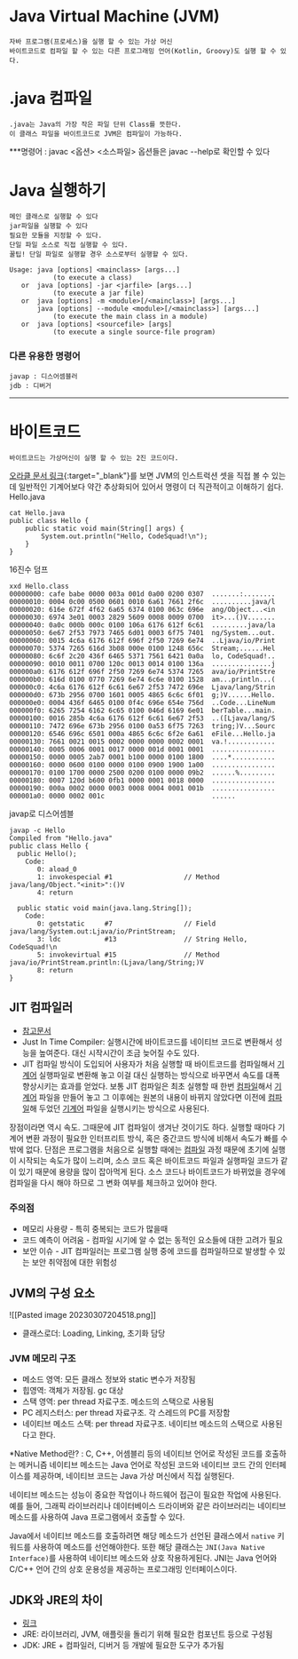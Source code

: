 
# Java Virtual Machine (JVM)

	자바 프로그램(프로세스)을 실행 할 수 있는 가상 머신
	바이트코드로 컴파일 할 수 있는 다른 프로그래밍 언어(Kotlin, Groovy)도 실행 할 수 있다.


# .java 컴파일

	.java는 Java의 가장 작은 파일 단위 Class를 뜻한다.
	이 클래스 파일을 바이트코드로 JVM은 컴파일이 가능하다.

***명령어 : javac <옵션> <소스파일>
옵션들은 javac --help로 확인할 수 있다

# Java 실행하기
	메인 클래스로 실행할 수 있다
	jar파일을 실행할 수 있다
	필요한 모듈을 지정할 수 있다.
	단일 파일 소스로 직접 실행할 수 있다.
	꿀팁! 단일 파일로 실행할 경우 소스로부터 실행할 수 있다.

```null
Usage: java [options] <mainclass> [args...]
           (to execute a class)
   or  java [options] -jar <jarfile> [args...]
           (to execute a jar file)
   or  java [options] -m <module>[/<mainclass>] [args...]
       java [options] --module <module>[/<mainclass>] [args...]
           (to execute the main class in a module)
   or  java [options] <sourcefile> [args]
           (to execute a single source-file program)
```

### 다른 유용한 명령어
	javap : 디스어셈블러
	jdb : 디버거

---

# 바이트코드

	바이트코드는 가상머신이 실행 할 수 있는 2진 코드이다.
[오라클 문서 링크](https://docs.oracle.com/javase/specs/jvms/se7/html/jvms-6.html){:target="_blank"}를 보면 JVM의 인스트럭션 셋을 직접 볼 수 있는데 일반적인 기계어보다 약간 추상화되어 있어서 명령이 더 직관적이고 이해하기 쉽다.
Hello.java

```null
cat Hello.java
public class Hello {
	public static void main(String[] args) {
		System.out.println("Hello, CodeSquad!\n");
	}
}
```

16진수 덤프

```null
xxd Hello.class
00000000: cafe babe 0000 003a 001d 0a00 0200 0307  .......:........
00000010: 0004 0c00 0500 0601 0010 6a61 7661 2f6c  ..........java/l
00000020: 616e 672f 4f62 6a65 6374 0100 063c 696e  ang/Object...<in
00000030: 6974 3e01 0003 2829 5609 0008 0009 0700  it>...()V.......
00000040: 0a0c 000b 000c 0100 106a 6176 612f 6c61  .........java/la
00000050: 6e67 2f53 7973 7465 6d01 0003 6f75 7401  ng/System...out.
00000060: 0015 4c6a 6176 612f 696f 2f50 7269 6e74  ..Ljava/io/Print
00000070: 5374 7265 616d 3b08 000e 0100 1248 656c  Stream;......Hel
00000080: 6c6f 2c20 436f 6465 5371 7561 6421 0a0a  lo, CodeSquad!..
00000090: 0010 0011 0700 120c 0013 0014 0100 136a  ...............j
000000a0: 6176 612f 696f 2f50 7269 6e74 5374 7265  ava/io/PrintStre
000000b0: 616d 0100 0770 7269 6e74 6c6e 0100 1528  am...println...(
000000c0: 4c6a 6176 612f 6c61 6e67 2f53 7472 696e  Ljava/lang/Strin
000000d0: 673b 2956 0700 1601 0005 4865 6c6c 6f01  g;)V......Hello.
000000e0: 0004 436f 6465 0100 0f4c 696e 654e 756d  ..Code...LineNum
000000f0: 6265 7254 6162 6c65 0100 046d 6169 6e01  berTable...main.
00000100: 0016 285b 4c6a 6176 612f 6c61 6e67 2f53  ..([Ljava/lang/S
00000110: 7472 696e 673b 2956 0100 0a53 6f75 7263  tring;)V...Sourc
00000120: 6546 696c 6501 000a 4865 6c6c 6f2e 6a61  eFile...Hello.ja
00000130: 7661 0021 0015 0002 0000 0000 0002 0001  va.!............
00000140: 0005 0006 0001 0017 0000 001d 0001 0001  ................
00000150: 0000 0005 2ab7 0001 b100 0000 0100 1800  ....*...........
00000160: 0000 0600 0100 0000 0100 0900 1900 1a00  ................
00000170: 0100 1700 0000 2500 0200 0100 0000 09b2  ......%.........
00000180: 0007 120d b600 0fb1 0000 0001 0018 0000  ................
00000190: 000a 0002 0000 0003 0008 0004 0001 001b  ................
000001a0: 0000 0002 001c                           ......
```

javap로 디스어셈블

```null
javap -c Hello
Compiled from "Hello.java"
public class Hello {
  public Hello();
    Code:
       0: aload_0
       1: invokespecial #1                  // Method java/lang/Object."<init>":()V
       4: return

  public static void main(java.lang.String[]);
    Code:
       0: getstatic     #7                  // Field java/lang/System.out:Ljava/io/PrintStream;
       3: ldc           #13                 // String Hello, CodeSquad!\n
       5: invokevirtual #15                 // Method java/io/PrintStream.println:(Ljava/lang/String;)V
       8: return
}
```

## JIT 컴파일러

-   [참고문서](https://docs.oracle.com/en/java/javase/14/vm/java-hotspot-virtual-machine-performance-enhancements.html#GUID-1D9B26AD-8E0A-4771-90DA-A81A2C1F5B55)
-   Just In Time Compiler: 실행시간에 바이트코드를 네이티브 코드로 변환해서 성능을 높여준다. 대신 시작시간이 조금 늦어질 수도 있다.
-  JIT 컴파일 방식이 도입되어 사용자가 처음 실행할 때 바이트코드를 컴파일해서 [기계어](https://www.newiki.net/w/index.php?title=%EA%B8%B0%EA%B3%84%EC%96%B4&action=edit&redlink=1 "기계어 (없는 문서)") 실행파일로 변환해 놓고 이걸 대신 실행하는 방식으로 바꾸면서 속도를 대폭 향상시키는 효과를 얻었다. 보통 JIT 컴파일은 최초 실행할 때 한번 [컴파일](https://www.newiki.net/wiki/%EC%BB%B4%ED%8C%8C%EC%9D%BC "컴파일")해서 [기계어](https://www.newiki.net/w/index.php?title=%EA%B8%B0%EA%B3%84%EC%96%B4&action=edit&redlink=1 "기계어 (없는 문서)") 파일을 만들어 놓고 그 이후에는 원본의 내용이 바뀌지 않았다면 이전에 [컴파일](https://www.newiki.net/wiki/%EC%BB%B4%ED%8C%8C%EC%9D%BC "컴파일")해 두었던 [기계어](https://www.newiki.net/w/index.php?title=%EA%B8%B0%EA%B3%84%EC%96%B4&action=edit&redlink=1 "기계어 (없는 문서)") 파일을 실행시키는 방식으로 사용된다.

장점이라면 역시 속도. 그때문에 JIT 컴파일이 생겨난 것이기도 하다. 실행할 때마다 기계어 변환 과정이 필요한 인터프리트 방식, 혹은 중간코드 방식에 비해서 속도가 빠를 수밖에 없다. 단점은 프로그램을 처음으로 실행할 때에는 [컴파일](https://www.newiki.net/wiki/%EC%BB%B4%ED%8C%8C%EC%9D%BC "컴파일") 과정 때문에 초기에 실행이 시작되는 속도가 많이 느리며, 소스 코드 혹은 바이트코드 파일과 실행파일 코드가 같이 있기 때문에 용량을 많이 잡아먹게 된다. 소스 코드나 바이트코드가 바뀌었을 경우에 컴파일을 다시 해야 하므로 그 변화 여부를 체크하고 있어야 한다.

### 주의점
- 메모리 사용량 - 특히 중복되는 코드가 많을때
- 코드 예측이 어려움 - 컴파일 시기에 알 수 없는 동적인 요소들에 대한 고려가 필요
- 보안 이슈 - JIT 컴파일러는 프로그램 실행 중에 코드를 컴파일하므로 발생할 수 있는 보안 취약점에 대한 위험성




## JVM의 구성 요소
![[Pasted image 20230307204518.png]]
-   클래스로더: Loading, Linking, 초기화 담당

### JVM 메모리 구조

-   메소드 영역: 모든 클래스 정보와 static 변수가 저장됨
-   힙영역: 객체가 저장됨. gc 대상
-   스택 영역: per thread 자료구조. 메소드의 스택으로 사용됨
-   PC 레지스터스: per thread 자료구조. 각 스레드의 PC를 저장함
-   네이티브 메소드 스택: per thread 자료구조. 네이티브 메소드의 스택으로 사용된다고 한다.

*Native Method란? : C, C++, 어셈블리 등의 네이티브 언어로 작성된 코드를 호출하는 메커니즘
네이티브 메소드는 Java 언어로 작성된 코드와 네이티브 코드 간의 인터페이스를 제공하며, 네이티브 코드는 Java 가상 머신에서 직접 실행된다.

네이티브 메소드는 성능이 중요한 작업이나 하드웨어 접근이 필요한 작업에 사용된다. 예를 들어, 그래픽 라이브러리나 데이터베이스 드라이버와 같은 라이브러리는 네이티브 메소드를 사용하여 Java 프로그램에서 호출할 수 있다.

Java에서 네이티브 메소드를 호출하려면 해당 메소드가 선언된 클래스에서 `native` 키워드를 사용하여 메소드를 선언해야한다. 또한 해당 클래스는 `JNI(Java Native Interface)`를 사용하여 네이티브 메소드와 상호 작용하게된다. 
JNI는 Java 언어와 C/C++ 언어 간의 상호 운용성을 제공하는 프로그래밍 인터페이스이다.




## JDK와 JRE의 차이

-   [링크](https://stackoverflow.com/questions/1906445/what-is-the-difference-between-jdk-and-jre)
-   JRE: 라이브러리, JVM, 애플릿을 돌리기 위해 필요한 컴포넌트 등으로 구성됨
-   JDK: JRE + 컴파일러, 디버거 등 개발에 필요한 도구가 추가됨

